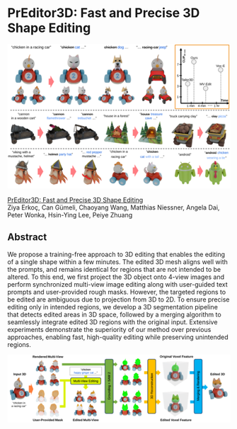 # PrEditor3D: Fast and Precise 3D Shape Editing

![preditor3d teaser](./assets/teaser.svg)


[PrEditor3D: Fast and Precise 3D Shape Editing](https://arxiv.org/abs/2412.06592) <br>
Ziya Erkoç, Can Gümeli, Chaoyang Wang, Matthias Niessner, Angela Dai, Peter Wonka, Hsin-Ying Lee, Peiye Zhuang

## Abstract

We propose a training-free approach to 3D editing that enables the editing of a single shape within a few minutes. The edited 3D mesh aligns well with the prompts, and remains identical for regions that are not intended to be altered. To this end, we first project the 3D object onto 4-view images and perform synchronized multi-view image editing along with user-guided text prompts and user-provided rough masks. However, the targeted regions to be edited are ambiguous due to projection from 3D to 2D. To ensure precise editing only in intended regions, we develop a 3D segmentation pipeline that detects edited areas in 3D space, followed by a merging algorithm to seamlessly integrate edited 3D regions with the original input. Extensive experiments demonstrate the superiority of our method over previous approaches, enabling fast, high-quality editing while preserving unintended regions.

![preditor3d overview](./assets/overview.svg)
